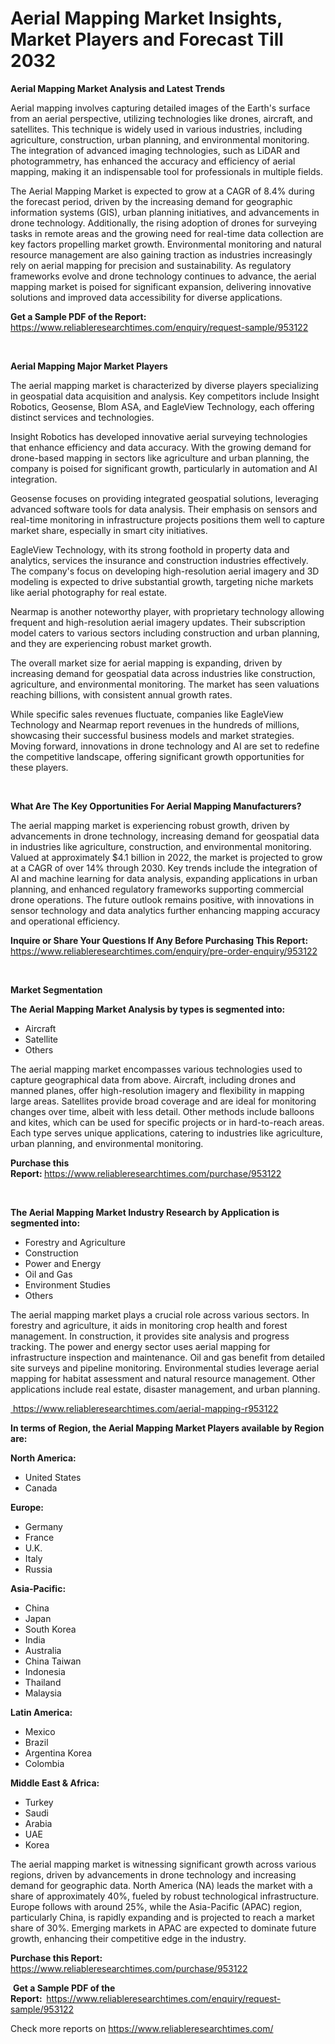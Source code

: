 <p><h1>Aerial Mapping Market Insights, Market Players and Forecast Till 2032</h1></p><p><strong>Aerial Mapping Market Analysis and Latest Trends</strong></p>
<p><p>Aerial mapping involves capturing detailed images of the Earth's surface from an aerial perspective, utilizing technologies like drones, aircraft, and satellites. This technique is widely used in various industries, including agriculture, construction, urban planning, and environmental monitoring. The integration of advanced imaging technologies, such as LiDAR and photogrammetry, has enhanced the accuracy and efficiency of aerial mapping, making it an indispensable tool for professionals in multiple fields.</p><p>The Aerial Mapping Market is expected to grow at a CAGR of 8.4% during the forecast period, driven by the increasing demand for geographic information systems (GIS), urban planning initiatives, and advancements in drone technology. Additionally, the rising adoption of drones for surveying tasks in remote areas and the growing need for real-time data collection are key factors propelling market growth. Environmental monitoring and natural resource management are also gaining traction as industries increasingly rely on aerial mapping for precision and sustainability. As regulatory frameworks evolve and drone technology continues to advance, the aerial mapping market is poised for significant expansion, delivering innovative solutions and improved data accessibility for diverse applications.</p></p>
<p><strong>Get a Sample PDF of the Report:&nbsp;</strong> <a href="https://www.reliableresearchtimes.com/enquiry/request-sample/953122?utm_campaign=2631&utm_medium=2&utm_source=Github&utm_content=ia&utm_term=06032025&utm_id=aerial-mapping">https://www.reliableresearchtimes.com/enquiry/request-sample/953122</a></p>
<p>&nbsp;</p>
<p><strong>Aerial Mapping Major Market Players</strong></p>
<p><p>The aerial mapping market is characterized by diverse players specializing in geospatial data acquisition and analysis. Key competitors include Insight Robotics, Geosense, Blom ASA, and EagleView Technology, each offering distinct services and technologies.</p><p>Insight Robotics has developed innovative aerial surveying technologies that enhance efficiency and data accuracy. With the growing demand for drone-based mapping in sectors like agriculture and urban planning, the company is poised for significant growth, particularly in automation and AI integration.</p><p>Geosense focuses on providing integrated geospatial solutions, leveraging advanced software tools for data analysis. Their emphasis on sensors and real-time monitoring in infrastructure projects positions them well to capture market share, especially in smart city initiatives.</p><p>EagleView Technology, with its strong foothold in property data and analytics, services the insurance and construction industries effectively. The company's focus on developing high-resolution aerial imagery and 3D modeling is expected to drive substantial growth, targeting niche markets like aerial photography for real estate.</p><p>Nearmap is another noteworthy player, with proprietary technology allowing frequent and high-resolution aerial imagery updates. Their subscription model caters to various sectors including construction and urban planning, and they are experiencing robust market growth.</p><p>The overall market size for aerial mapping is expanding, driven by increasing demand for geospatial data across industries like construction, agriculture, and environmental monitoring. The market has seen valuations reaching billions, with consistent annual growth rates.</p><p>While specific sales revenues fluctuate, companies like EagleView Technology and Nearmap report revenues in the hundreds of millions, showcasing their successful business models and market strategies. Moving forward, innovations in drone technology and AI are set to redefine the competitive landscape, offering significant growth opportunities for these players.</p></p>
<p>&nbsp;</p>
<p><strong>What Are The Key Opportunities For Aerial Mapping Manufacturers?</strong></p>
<p><p>The aerial mapping market is experiencing robust growth, driven by advancements in drone technology, increasing demand for geospatial data in industries like agriculture, construction, and environmental monitoring. Valued at approximately $4.1 billion in 2022, the market is projected to grow at a CAGR of over 14% through 2030. Key trends include the integration of AI and machine learning for data analysis, expanding applications in urban planning, and enhanced regulatory frameworks supporting commercial drone operations. The future outlook remains positive, with innovations in sensor technology and data analytics further enhancing mapping accuracy and operational efficiency.</p></p>
<p><strong>Inquire or Share Your Questions If Any Before Purchasing This Report:</strong> <a href="https://www.reliableresearchtimes.com/enquiry/pre-order-enquiry/953122?utm_campaign=2631&utm_medium=2&utm_source=Github&utm_content=ia&utm_term=06032025&utm_id=aerial-mapping">https://www.reliableresearchtimes.com/enquiry/pre-order-enquiry/953122</a></p>
<p>&nbsp;</p>
<p><strong>Market Segmentation</strong></p>
<p><strong>The Aerial Mapping Market Analysis by types is segmented into:</strong></p>
<p><ul><li>Aircraft</li><li>Satellite</li><li>Others</li></ul></p>
<p><p>The aerial mapping market encompasses various technologies used to capture geographical data from above. Aircraft, including drones and manned planes, offer high-resolution imagery and flexibility in mapping large areas. Satellites provide broad coverage and are ideal for monitoring changes over time, albeit with less detail. Other methods include balloons and kites, which can be used for specific projects or in hard-to-reach areas. Each type serves unique applications, catering to industries like agriculture, urban planning, and environmental monitoring.</p></p>
<p><strong>Purchase this Report:&nbsp;</strong><a href="https://www.reliableresearchtimes.com/purchase/953122?utm_campaign=2631&utm_medium=2&utm_source=Github&utm_content=ia&utm_term=06032025&utm_id=aerial-mapping">https://www.reliableresearchtimes.com/purchase/953122</a></p>
<p>&nbsp;</p>
<p><strong>The Aerial Mapping Market Industry Research by Application is segmented into:</strong></p>
<p><ul><li>Forestry and Agriculture</li><li>Construction</li><li>Power and Energy</li><li>Oil and Gas</li><li>Environment Studies</li><li>Others</li></ul></p>
<p><p>The aerial mapping market plays a crucial role across various sectors. In forestry and agriculture, it aids in monitoring crop health and forest management. In construction, it provides site analysis and progress tracking. The power and energy sector uses aerial mapping for infrastructure inspection and maintenance. Oil and gas benefit from detailed site surveys and pipeline monitoring. Environmental studies leverage aerial mapping for habitat assessment and natural resource management. Other applications include real estate, disaster management, and urban planning.</p></p>
<p><a href="https://www.reliableresearchtimes.com/aerial-mapping-r953122?utm_campaign=2631&utm_medium=2&utm_source=Github&utm_content=ia&utm_term=06032025&utm_id=aerial-mapping">&nbsp;https://www.reliableresearchtimes.com/aerial-mapping-r953122</a></p>
<p><strong>In terms of Region, the Aerial Mapping Market Players available by Region are:</strong></p>
<p>
    <p> <strong> North America: </strong>
        <ul>
            <li>United States</li>
            <li>Canada</li>
        </ul>
        </p> 
    <p> <strong> Europe: </strong>
        <ul>
            <li>Germany</li>
            <li>France</li>
            <li>U.K.</li>
            <li>Italy</li>
            <li>Russia</li>
        </ul>
        </p> 
    <p> <strong> Asia-Pacific: </strong>
        <ul>
            <li>China</li>
            <li>Japan</li>
            <li>South Korea</li>
            <li>India</li>
            <li>Australia</li>
            <li>China Taiwan</li>
            <li>Indonesia</li>
            <li>Thailand</li>
            <li>Malaysia</li>
        </ul>
        </p> 
    <p> <strong> Latin America: </strong>
        <ul>
            <li>Mexico</li>
            <li>Brazil</li>
            <li>Argentina Korea</li>
            <li>Colombia</li>
        </ul>
        </p> 
    <p> <strong> Middle East & Africa: </strong>
        <ul>
            <li>Turkey</li>
            <li>Saudi</li>
            <li>Arabia</li>
            <li>UAE</li>
            <li>Korea</li>
        </ul>
    </p>
    </p>
<p><p>The aerial mapping market is witnessing significant growth across various regions, driven by advancements in drone technology and increasing demand for geographic data. North America (NA) leads the market with a share of approximately 40%, fueled by robust technological infrastructure. Europe follows with around 25%, while the Asia-Pacific (APAC) region, particularly China, is rapidly expanding and is projected to reach a market share of 30%. Emerging markets in APAC are expected to dominate future growth, enhancing their competitive edge in the industry.</p></p>
<p><strong>Purchase this Report: </strong><a href="https://www.reliableresearchtimes.com/purchase/953122?utm_campaign=2631&utm_medium=2&utm_source=Github&utm_content=ia&utm_term=06032025&utm_id=aerial-mapping">https://www.reliableresearchtimes.com/purchase/953122</a></p>
<p>&nbsp;<strong>Get a Sample PDF of the Report:&nbsp;&nbsp;</strong><a href="https://www.reliableresearchtimes.com/enquiry/request-sample/953122?utm_campaign=2631&utm_medium=2&utm_source=Github&utm_content=ia&utm_term=06032025&utm_id=aerial-mapping">https://www.reliableresearchtimes.com/enquiry/request-sample/953122</a></p>
<p><strong></strong></p>
<p>Check more reports on <a href="https://www.reliableresearchtimes.com/?utm_campaign=2631&utm_medium=2&utm_source=Github&utm_content=ia&utm_term=06032025&utm_id=aerial-mapping">https://www.reliableresearchtimes.com/</a></p>